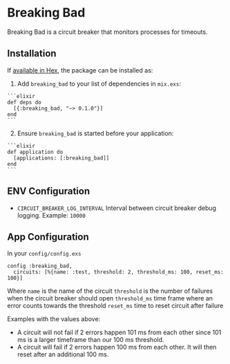 # Breaking Bad

Breaking Bad is a circuit breaker that monitors processes for timeouts.

## Installation

If [available in Hex](https://hex.pm/docs/publish), the package can be installed as:

  1. Add `breaking_bad` to your list of dependencies in `mix.exs`:

    ```elixir
    def deps do
      [{:breaking_bad, "~> 0.1.0"}]
    end
    ```

  2. Ensure `breaking_bad` is started before your application:

    ```elixir
    def application do
      [applications: [:breaking_bad]]
    end
    ```

## ENV Configuration

+ `CIRCUIT_BREAKER_LOG_INTERVAL`           Interval between circuit breaker debug logging. Example: `10000`

## App Configuration

In your `config/config.exs`

```
config :breaking_bad,
  circuits: [%{name: :test, threshold: 2, threshold_ms: 100, reset_ms: 100}]
```

Where
  `name` is the name of the circuit
  `threshold` is the number of failures when the circuit breaker should open
  `threshold_ms` time frame where an error counts towards the threshold
  `reset_ms` time to reset circuit after failure

Examples with the values above:
* A circuit will not fail if 2 errors happen 101 ms from each other since 101 ms is a larger timeframe than our 100 ms threshold.
* A circuit will fail if 2 errors happen 100 ms from each other. It will then reset after an additional 100 ms.
